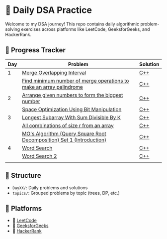 # 🧠 Daily DSA Practice

Welcome to my DSA journey! This repo contains daily algorithmic problem-solving exercises across platforms like LeetCode, GeeksforGeeks, and HackerRank.

## 📅 Progress Tracker

| Day | Problem | Solution |
|-----|---------|----------|
| 1   | [Merge Overlapping Interval](https://www.geeksforgeeks.org/dsa/merging-intervals/) | [C++](Day01/solution1.cpp) |
|     | [Find minimum number of merge operations to make an array palindrome](https://www.geeksforgeeks.org/dsa/find-minimum-number-of-merge-operations-to-make-an-array-palindrome/) | [C++](Day01/Solution2.cpp) |
| 2   | [Arrange given numbers to form the biggest number](https://www.geeksforgeeks.org/dsa/given-an-array-of-numbers-arrange-the-numbers-to-form-the-biggest-number/) | [C++](Day02/solution1.cpp) |
|     | [Space Optimization Using Bit Manipulation](https://www.geeksforgeeks.org/space-optimization-using-bit-manipulations/) | [C++](Day02/solution2.cpp) | 
| 3   | [Longest Subarray With Sum Divisible By K](https://www.geeksforgeeks.org/dsa/longest-subarray-sum-divisible-k/) | [C++](Day03/solution01.cpp) |
|     | [All combinations of size r from an array](https://www.geeksforgeeks.org/dsa/print-all-possible-combinations-of-r-elements-in-a-given-array-of-size-n/) | [C++](Day03/solution02.cpp) |
|     | [MO's Algorithm (Query Square Root Decomposition) Set 1 (Introduction)](https://www.geeksforgeeks.org/mos-algorithm-query-square-root-decomposition-set-1-introduction/) | [C++](Day03/solution03.cpp)|
| 4   | [Word Search](https://leetcode.com/problems/word-search/description/) | [C++](Day04/solution01.cpp) |
|     | [Word Search 2](https://leetcode.com/problems/word-search-ii/) | [C++](Day04/solution02.cpp) |
|     |

## 🧱 Structure

- `DayXX/`: Daily problems and solutions
- `topics/`: Grouped problems by topic (trees, DP, etc.)

## 🧭 Platforms

- 🔗 [LeetCode](your-profile)
- 🔗 [GeeksforGeeks](your-profile)
- 🔗 [HackerRank](your-profile)
